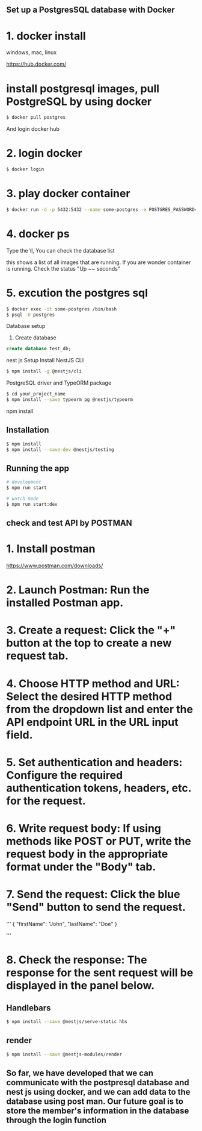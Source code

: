 ## Set up a PostgresSQL database with Docker

# 1. docker install

windows, mac, linux

https://hub.docker.com/

# install postgresql images, pull PostgreSQL by using docker 
```bash
$ docker pull postgres
```
And login docker hub

# 2. login docker
```bash
$ docker login  
```
# 3. play docker container
```bash
$ docker run -d -p 5432:5432 --name some-postgres -e POSTGRES_PASSWORD=1234 postgres
```
# 4. docker ps

Type the \l, You can check the database list

this shows a list of all images that are running. If you are wonder container is running. Check the status "Up ~~ seconds"

# 5. excution the postgres sql
```bash
$ docker exec -it some-postgres /bin/bash
$ psql -U postgres
```




Database setup

1. Create database

```sql
create database test_db;
```

nest js Setup
Install NestJS CLI 
```bash
$ npm install -g @nestjs/cli
```
PostgreSQL driver and TypeORM package
```bash
$ cd your_project_name
$ npm install --save typeorm pg @nestjs/typeorm
```

npm install

## Installation

```bash
$ npm install
$ npm install --save-dev @nestjs/testing
```

## Running the app

```bash
# development
$ npm run start

# watch mode
$ npm run start:dev

```

## check and test API by POSTMAN

# 1. Install postman
https://www.postman.com/downloads/

# 2. Launch Postman: Run the installed Postman app.

# 3. Create a request: Click the "+" button at the top to create a new request tab.

# 4. Choose HTTP method and URL: Select the desired HTTP method from the dropdown list and enter the API endpoint URL in the URL input field.

# 5. Set authentication and headers: Configure the required authentication tokens, headers, etc. for the request.

# 6. Write request body: If using methods like POST or PUT, write the request body in the appropriate format under the "Body" tab.

# 7. Send the request: Click the blue "Send" button to send the request.

'''
{
  "firstName": "John",
  "lastName": "Doe"
}

''' 

# 8. Check the response: The response for the sent request will be displayed in the panel below.


## Handlebars
```bash
$ npm install --save @nestjs/serve-static hbs
```

## render
```bash
$ npm install --save @nestjs-modules/render
```



## So far, we have developed that we can communicate with the postpresql database and nest js using docker, and we can add data to the database using post man. Our future goal is to store the member's information in the database through the login function